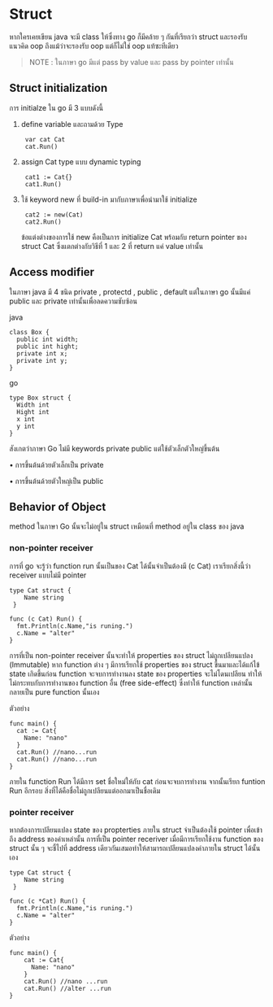 # Struct 

หากใครเคยเขียน java จะมี class ให้ซึ่งทาง go ก็มีคล้าย ๆ กันที่เรียกว่า struct และรองรับแนวคิด oop ถึงแม้ว่าจะรองรับ oop แต่ก็ไม่ใช่ oop แท้ซะทีเดียว

> NOTE :  ในภาษา go  มีแต่ pass by value และ pass by pointer เท่านั้น


##  Struct initialization

การ initialze ใน go มี 3 แบบดังนี้

1. define variable และถามด้วย Type
  
        var cat Cat
        cat.Run()

2. assign Cat type แบบ dynamic typing

        cat1 := Cat{}
        cat1.Run()

3. ใช้ keyword new ที่ build-in มากับภาษาเพื่อนำมาใช้ initialize 
   
        cat2 := new(Cat)
        cat2.Run()

    ข้อแต่งต่างของการใช้ new  คือเป็นการ initialize Cat  พร้อมกับ return pointer ของ struct Cat ซึ่งแตกต่างกับวิธีที่ 1 และ 2 ที่ return แค่ value เท่านั้น

  

## Access modifier
ในภาษา java มี 4 ชนิด private , protectd , public , default แต่ในภาษา go นั้นมีแค่ public และ private เท่านั้นเพื่อลดความซับซ้อน 

java

    class Box {
      public int width;
      public int hight;
      private int x;
      private int y;
    }

go 

    type Box struct {
      Width int
      Hight int
      x int
      y int
    }

สังเกตว่าภาษา Go ไม่มี keywords private public แต่ใช้ตัวเล็กตัวใหญ่ขึ้นต้น 

• การขึ้นต้นด้วยตัวเล็กเป็น private 

• การขึ้นต้นด้วยตัวใหญ่เป็น public

## Behavior of Object

method ในภาษา Go นั้นจะไม่อยู่ใน  struct เหมือนที่ method อยู่ใน class ของ java 

### non-pointer receiver

การที่ go จะรู้ว่า function run นั้นเป็นของ Cat ได้นั้นจำเป็นต้องมี  (c Cat) เราเรียกสิ่งนี้ว่า receiver แบบไม่มี pointer 

    type Cat struct {
        Name string
     }

    func (c Cat) Run() { 
      fmt.Println(c.Name,"is runing.") 
      c.Name = "alter"
    }

การที่เป็น non-pointer receiver นั้นจะทำให้ properties ของ struct ไม่ถูกเปลียนแปลง (Immutable) หาก function ต่าง ๆ มีการเรียกใช้ properties ของ struct ขึ้นมาและได้แก้ไข้ state เกิดขึ้นก่อน function จะจบการทำงานลง state ของ properties จะไม่โดนเปลียน ทำให้ไม่กระทบกับการทำงานของ function อื่น (free side-effect) ซึ่งทำให้
function เหล่านั้นกลายเป็น pure function นั้นเอง

ตัวอย่าง 

    func main() {
      cat := Cat{
        Name: "nano"
      }
      cat.Run() //nano...run
      cat.Run() //nano...run
    }
  
ภายใน function Run ได้มีการ set ชื่อใหม่ให้กับ cat ก่อนจะจบการทำงาน จากนั้นเรียก funtion Run อีกรอบ สิ่งที่ได้คือชื่อไม่ถูกเปลียนแต่ออกมาเป็นชื่อเดิม

### pointer receiver

หากต้องการเปลียนแปลง state ของ propterties ภายใน struct จำเป็นต้องใช้ pointer เพื่อเข้าถึง address ของค่าเหล่านั้น การที่เป็น pointer receriver เมื่อมีการเรียกใช้งาน function  ของ struct นั้น ๆ จะชี้ไปที่ address เดียวกันเสมอทำให้สามารถเปลียนแปลงค่าภายใน struct ได้นั้นเอง

    type Cat struct {
        Name string
     }

    func (c *Cat) Run() { 
      fmt.Println(c.Name,"is runing.") 
      c.Name = "alter"
    }

ตัวอย่าง

    func main() {
        cat := Cat{
          Name: "nano"
        }
        cat.Run() //nano ...run
        cat.Run() //alter ...run
    }

